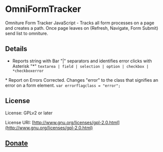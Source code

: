 OmniFormTracker
===============

Omniture Form Tracker JavaScript - Tracks all form processes on a page and creates a path. Once page leaves on (Refresh, Navigate, Form Submit) send list to omniture.

## Details

* Reports string with Bar "|" separators and identifies error clicks with Asterisk "*" `textarea | field | selection | option | checkbox | *checkboxerror`

* Report on Errors Corrected. Changes "error" to the class that signifies an error on a form element. `var errorflagclass = "error";`

## License

License: GPLv2 or later

License URI: [http://www.gnu.org/licenses/gpl-2.0.html](http://www.gnu.org/licenses/gpl-2.0.html)

## [Donate](http://bt.zamartz.com/1hXxxk2)
